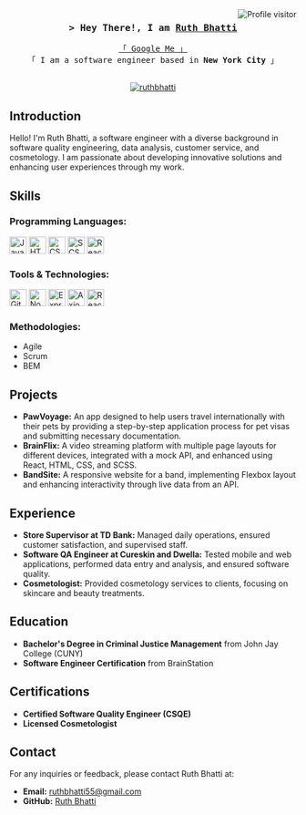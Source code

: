 <!--
<h2 align="center">
  Welcome to Ruth Bhatti's World!
  <img src="https://media.giphy.com/media/hvRJCLFzcasrR4ia7z/giphy.gif" width="28">
</h2>
-->

<!--
<p align="center">
  <a href="https://github.com/ruthbhatti"><img src="https://readme-typing-svg.herokuapp.com/?lines=Self%20Taught%20Programmer;Front%20End%20Developer;Always%20learning%20new%20things&center=true&width=380&height=45"></a>
</p>
-->

<a href="https://komarev.com/ghpvc/?username=ruthbhatti">
  <img align="right" src="https://komarev.com/ghpvc/?username=ruthbhatti&label=Visitors&color=0e75b6&style=flat" alt="Profile visitor" />
</a>

<h3 align="center">
        <samp>&gt; Hey There!, I am
                <b><a target="_blank" href="https://github.com/ruthbhatti">Ruth Bhatti</a></b>
        </samp>
</h3>

<p align="center"> 
  <samp>
    <a href="https://www.google.com/search?q=Ruth+Bhatti">「 Google Me 」</a>
    <br>
    「 I am a software engineer based in <b>New York City</b> 」
    <br>
    <br>
  </samp>
</p>

<p align="center">
 <a href="https://linkedin.com/in/ruth-bhatti/" target="blank">
  <img src="https://img.shields.io/badge/LinkedIn-0077B5?style=for-the-badge&logo=linkedin&logoColor=white" alt="ruthbhatti"/>
 </a>
</p>

## Introduction
Hello! I'm Ruth Bhatti, a software engineer with a diverse background in software quality engineering, data analysis, customer service, and cosmetology. I am passionate about developing innovative solutions and enhancing user experiences through my work.

## Skills
### Programming Languages:
<img src="https://upload.wikimedia.org/wikipedia/commons/6/6a/JavaScript-logo.png" alt="JavaScript" width="30"/> <img src="https://upload.wikimedia.org/wikipedia/commons/6/61/HTML5_logo_and_wordmark.svg" alt="HTML" width="30"/> <img src="https://upload.wikimedia.org/wikipedia/commons/d/d5/CSS3_logo_and_wordmark.svg" alt="CSS" width="30"/> <img src="https://upload.wikimedia.org/wikipedia/commons/9/96/Sass_Logo_Color.svg" alt="SCSS" width="30"/> <img src="https://upload.wikimedia.org/wikipedia/commons/a/a7/React-icon.svg" alt="React" width="30"/> 

### Tools & Technologies:
<img src="https://upload.wikimedia.org/wikipedia/commons/3/3f/Git_icon.svg" alt="Git" width="30"/> <img src="https://upload.wikimedia.org/wikipedia/commons/d/d9/Node.js_logo.svg" alt="Node.js" width="30"/> <img src="https://upload.wikimedia.org/wikipedia/commons/6/64/Expressjs.png" alt="Express" width="30"/> <img src="https://axios-http.com/assets/logo.svg" alt="Axios" width="30"/> <img src="https://reactrouter.com/favicon-light.png" alt="React Router" width="30"/>

### Methodologies:
- Agile
- Scrum
- BEM

## Projects
- **PawVoyage:** An app designed to help users travel internationally with their pets by providing a step-by-step application process for pet visas and submitting necessary documentation.
- **BrainFlix:** A video streaming platform with multiple page layouts for different devices, integrated with a mock API, and enhanced using React, HTML, CSS, and SCSS.
- **BandSite:** A responsive website for a band, implementing Flexbox layout and enhancing interactivity through live data from an API.

## Experience
- **Store Supervisor at TD Bank:** Managed daily operations, ensured customer satisfaction, and supervised staff.
- **Software QA Engineer at Cureskin and Dwella:** Tested mobile and web applications, performed data entry and analysis, and ensured software quality.
- **Cosmetologist:** Provided cosmetology services to clients, focusing on skincare and beauty treatments.

## Education
- **Bachelor's Degree in Criminal Justice Management** from John Jay College (CUNY)
- **Software Engineer Certification** from BrainStation

## Certifications
- **Certified Software Quality Engineer (CSQE)**
- **Licensed Cosmetologist**

## Contact
For any inquiries or feedback, please contact Ruth Bhatti at:
- **Email:** ruthbhatti55@gmail.com
- **GitHub:** [Ruth Bhatti](https://github.com/ruthbhatti)
